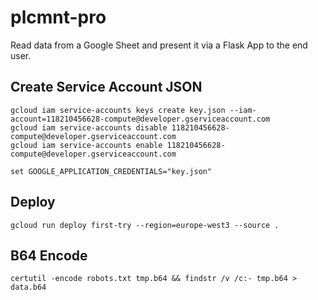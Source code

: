 # plcmnt-pro
Read data from a Google Sheet and present it via a Flask App to the end user.

## Create Service Account JSON
```
gcloud iam service-accounts keys create key.json --iam-account=118210456628-compute@developer.gserviceaccount.com
gcloud iam service-accounts disable 118210456628-compute@developer.gserviceaccount.com
gcloud iam service-accounts enable 118210456628-compute@developer.gserviceaccount.com
```
```
set GOOGLE_APPLICATION_CREDENTIALS="key.json"
```

## Deploy
```
gcloud run deploy first-try --region=europe-west3 --source .
```

## B64 Encode
```
certutil -encode robots.txt tmp.b64 && findstr /v /c:- tmp.b64 > data.b64
```